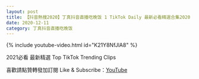 ```yaml
---
layout: post
title: 【抖音熱搜2020】丁真抖音直播吃晚饭 1 TikTok Daily 最新必看精選合集2020 12 11
date: 2020-12-11
category: 丁真抖音直播吃晚饭
---
```


{% include youtube-video.html id="K21Y8NfJlA8" %}

2021必看 最新精選 Top TikTok Trending Clips

喜歡請點贊轉發加訂閱 Like & Subscribe：[YouTube](https://www.youtube.com/channel/UCAoR7VcanIPd04uEq_GIylA/videos)

